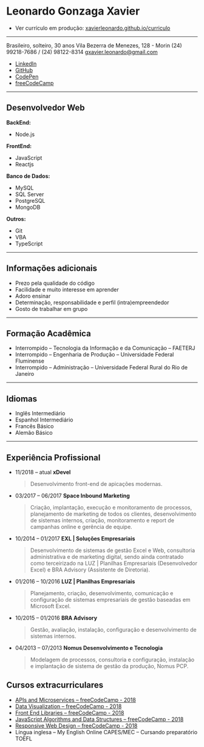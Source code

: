 # Leonardo Gonzaga Xavier

- Ver currículo em produção: [xavierleonardo.github.io/curriculo](https://xavierleonardo.github.io/curriculo)

---

Brasileiro, solteiro, 30 anos
Vila Bezerra de Menezes, 128 - Morin
(24) 99218-7686 / (24) 98122-8314
gxavier.leonardo@gmail.com

- [LinkedIn](http://br.linkedin.com/in/leonardogonzagaxavier)
- [GitHub](https://github.com/xavierleonardo)
- [CodePen](https://codepen.io/collection/nmWyWV/)
- [freeCodeCamp](https://www.freecodecamp.org/xavierleonardo)

---

## Desenvolvedor Web

**BackEnd:**

- Node.js

**FrontEnd:**

- JavaScript
- Reactjs

**Banco de Dados:**

- MySQL
- SQL Server
- PostgreSQL
- MongoDB

**Outros:**

- Git
- VBA
- TypeScript

---

## Informações adicionais

- Prezo pela qualidade do código
- Facilidade e muito interesse em aprender
- Adoro ensinar
- Determinação, responsabilidade e perfil (intra)empreendedor
- Gosto de trabalhar em grupo

---

## Formação Acadêmica

- Interrompido – Tecnologia da Informação e da Comunicação – FAETERJ
- Interrompido – Engenharia de Produção – Universidade Federal Fluminense
- Interrompido – Administração – Universidade Federal Rural do Rio de Janeiro

---

## Idiomas

- Inglês Intermediário
- Espanhol Intermediário
- Francês Básico
- Alemão Básico

---

## Experiência Profissional

- 11/2018 – atual **xDevel**

  > Desenvolvimento front-end de apicações modernas.

- 03/2017 – 06/2017 **Space Inbound Marketing**

  > Criação, implantação, execução e monitoramento de processos, planejamento de marketing de todos os clientes, desenvolvimento de sistemas internos, criação, monitoramento e report de campanhas online e gerência de equipe.

- 10/2014 – 01/2017 **EXL | Soluções Empresariais**

  > Desenvolvimento de sistemas de gestão Excel e Web, consultoria administrativa e de marketing digital, sendo ainda contratado como terceirizado na LUZ | Planilhas Empresariais (Desenvolvedor Excel) e BRA Advisory (Assistente de Diretoria).

- 01/2016 – 10/2016 **LUZ | Planilhas Empresariais**

  > Planejamento, criação, desenvolvimento, comunicação e configuração de sistemas empresariais de gestão baseadas em Microsoft Excel.

- 10/2015 – 01/2016 **BRA Advisory**

  > Gestão, avaliação, instalação, configuração e desenvolvimento de sistemas internos.

- 04/2013 – 07/2013 **Nomus Desenvolvimento e Tecnologia**
  > Modelagem de processos, consultoria e configuração, instalação e implantação de sistema de gestão da produção, Nomus PCP.

## Cursos extracurriculares

- [APIs and Microservices – freeCodeCamp - 2018](https://www.freecodecamp.org/certification/xavierleonardo/apis-and-microservices)
- [Data Visualization – freeCodeCamp - 2018](https://www.freecodecamp.org/certification/xavierleonardo/data-visualization)
- [Front End Libraries – freeCodeCamp - 2018](https://www.freecodecamp.org/certification/xavierleonardo/front-end-libraries)
- [JavaScript Algorithms and Data Structures – freeCodeCamp - 2018](https://www.freecodecamp.org/certification/xavierleonardo/javascript-algorithms-and-data-structures)
- [Responsive Web Design – freeCodeCamp - 2018](https://www.freecodecamp.org/certification/xavierleonardo/responsive-web-design)
- Língua inglesa – My English Online CAPES/MEC – Cursando preparatório TOEFL
